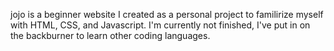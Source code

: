jojo is a beginner website I created as a personal project to familirize myself with HTML, CSS, and Javascript. I'm currently not finished, I've put in on the backburner to learn other coding languages.

